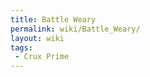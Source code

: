 ```yaml
---
title: Battle Weary
permalink: wiki/Battle_Weary/
layout: wiki
tags:
 - Crux Prime
---
```



